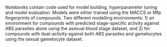 Notebooks contain code used for model building, hyperparameter tuning and model evaluation. Models were either trained using the MACCS or Mfp 
fingerprints of compounds. Two different modelling environments: 1) an environment for compounds with predicted stage-specific activity against ABS
parasites alone using the asexual blood stage dataset, and 2) for compounds with dual-activity against both ABS parasites and gametocytes using the
sexual gametocyte dataset. 
